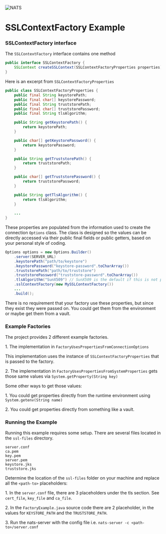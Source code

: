 ![NATS](../images/large-logo.png)

# SSLContextFactory Example

### SSLContextFactory interface

The `SSLContextFactory` interface contains one method

```java
public interface SSLContextFactory {
    SSLContext createSSLContext(SSLContextFactoryProperties properties);
}
```

Here is an excerpt from `SSLContextFactoryProperties`

```java
public class SSLContextFactoryProperties {
    public final String keystorePath;
    public final char[] keystorePassword;
    public final String truststorePath;
    public final char[] truststorePassword;
    public final String tlsAlgorithm;

    public String getKeystorePath() {
        return keystorePath;
    }

    public char[] getKeystorePassword() {
        return keystorePassword;
    }

    public String getTruststorePath() {
        return truststorePath;
    }

    public char[] getTruststorePassword() {
        return truststorePassword;
    }

    public String getTlsAlgorithm() {
        return tlsAlgorithm;
    }
    
    ...
}
```

These properties are populated from the information used to create the connection `Options` class.
The class is designed so the values can be directly accessed via their public final fields or public getters, based on your personal style of coding.

```java
Options options = new Options.Builder()
    .server(SERVER_URL)
    .keystorePath("path/to/keystore")
    .keystorePassword("keystore-password".toCharArray())
    .truststorePath("path/to/truststore")
    .truststorePassword("truststore-password".toCharArray())
    .tlsAlgorithm("SunX509") // SunX509 is the default if this is not provided 
    .sslContextFactory(new MySSLContextFactory())
    ...
    .build();
```

There is no requirement that your factory use these properties, but since they exist they were passed on.
You could get them from the environment or maybe get them from a vault.

### Example Factories

The project provides 2 different example factories.

1\. The implementation in `FactoryUsesPropertiesFromConnectionOptions`

This implementation uses the instance of `SSLContextFactoryProperties` that is passed to the factory.

2\. The implementation in `FactoryUsesPropertiesFromSystemProperties` gets those same values via `System.getProperty(String key)`

Some other ways to get those values:

1\. You could get properties directly from the runtime environment using `System.getenv(String name)`

2\. You could get properties directly from something like a vault.

### Running the Example
Running this example requires some setup.
There are several files located in the `ssl-files` directory.

```text
server.conf
ca.pem
key.pem
server.pem
keystore.jks
truststore.jks
```

Determine the location of the `ssl-files` folder on your machine and replace all the `<path-to>` placeholders:

1\. In the `server.conf` file, there are 3 placeholders under the tls section. See `cert_file`, `key_file` and `ca_file`.

2\. In the `FactoryExample.java` source code there are 2 placeholder, in the values for `KEYSTORE_PATH` and the `TRUSTSTORE_PATH`.

3\. Run the nats-server with the config file i.e. `nats-server -c <path-to>/server.conf`
